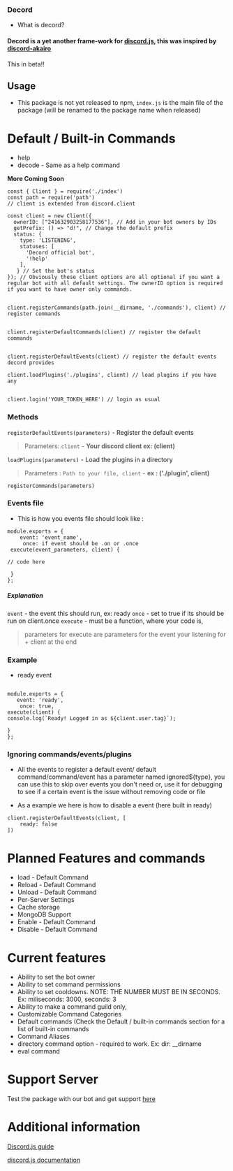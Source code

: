 ### Decord

* What is decord? 

 #### Decord is a yet another frame-work for [discord.js](https://discord.js.org/), this was inspired by [discord-akairo](https://www.npmjs.com/package/discord-akairo)

 This in beta!!

## Usage

* This package is not yet released to npm, `index.js` is the main file of the package (will be renamed to the package name when released)

# Default / Built-in Commands

* help
* decode - Same as a help command

**More Coming Soon**

```
const { Client } = require('./index') 
const path = require('path')
// client is extended from discord.client

const client = new Client({
  ownerID: ["241632903258177536"], // Add in your bot owners by IDs
  getPrefix: () => "d!", // Change the default prefix
  status: {
    type: 'LISTENING',
    statuses: [
      'Decord official bot',
      '!help'
    ],
   } // Set the bot's status
}); // Obviously these client options are all optional if you want a regular bot with all default settings. The ownerID option is required if you want to have owner only commands.


client.registerCommands(path.join(__dirname, './commands'), client) // register commands


client.registerDefaultCommands(client) // register the default commands


client.registerDefaultEvents(client) // register the default events decord provides

client.loadPlugins('./plugins', client) // load plugins if you have any


client.login('YOUR_TOKEN_HERE') // login as usual

```

### Methods 

```registerDefaultEvents(parameters)``` - Register the default events 
 > Parameters: `client` - **Your discord client ex: (client)**

```loadPlugins(parameters)``` - Load the plugins in a directory
> Parameters : `Path to your file, client` - **ex : ('./plugin', client)**


```registerCommands(parameters)``` 






### Events file

* This is how you events file should look like :

```
module.exports = {
    event: 'event_name',
     once: if event should be .on or .once
 execute(event_parameters, client) {

// code here 

 }
};
```


##### Explanation

`event` - the event this should run, ex: ready
`once` - set to true if its should be run on client.once
`execute` - must be a function, where your code is, 
 > parameters for execute are parameters for the event your listening for + client at the end

 ### Example

 * ready event

 ``` 

 module.exports = {
    event: 'ready',
     once: true,
 execute(client) {
console.log(`Ready! Logged in as ${client.user.tag}`);
 
 }
};
```


### Ignoring commands/events/plugins

* All the events to register a default event/ default command/command/event has a parameter named ignored${type}, you can use this to skip over events you don't need or, use it for debugging to see if a certain event is the issue without removing code or file

* As a example we here is how to disable a event (here built in ready)


```
client.registerDefaultEvents(client, [
    ready: false
])
```

# Planned Features and commands

* load - Default Command
* Reload - Default Command
* Unload - Default Command
* Per-Server Settings
* Cache storage
* MongoDB Support
* Enable - Default Command
* Disable - Default Command


# Current features

* Ability to set the bot owner
* Ability to set command permissions
* Ability to set cooldowns. NOTE: THE NUMBER MUST BE IN SECONDS. Ex: miliseconds: 3000, seconds: 3
* Ability to make a command guild only,
* Customizable Command Categories
* Default commands (Check the Default / built-in commands section for a list of built-in commands
* Command Aliases
* directory command option - required to work. Ex: dir: __dirname
* eval command


# Support Server
Test the package with our bot and get support [here](https://discord.gg/mTqMbxFn9r)


# Additional information

[Discord.js guide](https://discordjs.guide)

[discord.js documentation](https://discord.js.org/#/docs/main/stable/general/welcome)

